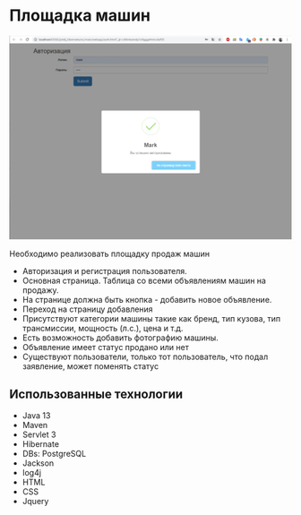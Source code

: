 # Площадка машин

![hall](https://github.com/Dev9tkov/job4j-hibernate/blob/master/src/main/resources/%D1%81ar.gif)

Необходимо реализовать площадку продаж машин
 * Авторизация и регистрация пользователя.
 * Основная страница. Таблица со всеми объявлениям машин на продажу. 
 * На странице должна быть кнопка - добавить новое объявление.
 * Переход на страницу добавления
 * Присутствуют категории машины такие как бренд, тип кузова, тип трансмиссии, мощность (л.с.), цена и т.д.
 * Есть возможность добавить фотографию машины.
 * Объявление имеет статус продано или нет
 * Существуют пользователи, только тот пользователь, что подал заявление, может поменять статус
    
## Использованные технологии
+ Java 13
+ Maven
+ Servlet 3
+ Hibernate
+ DBs: PostgreSQL
+ Jackson
+ log4j
+ HTML
+ CSS
+ Jquery
